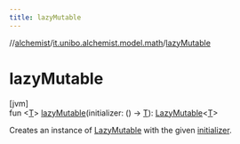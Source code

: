 ```yaml
---
title: lazyMutable
---
```

//[alchemist](../../index.html)/[it.unibo.alchemist.model.math](index.html)/[lazyMutable](lazy-mutable.html)



# lazyMutable



[jvm]\
fun <[T](lazy-mutable.html)> [lazyMutable](lazy-mutable.html)(initializer: () -> [T](lazy-mutable.html)): [LazyMutable](-lazy-mutable/index.html)<[T](lazy-mutable.html)>



Creates an instance of [LazyMutable](-lazy-mutable/index.html) with the given [initializer](lazy-mutable.html).




